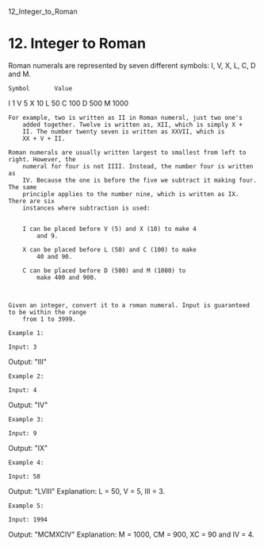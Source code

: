 12_Integer_to_Roman
# 12. Integer to Roman

Roman numerals are represented by seven different symbols: I,
        V, X, L, C, D and
        M.

    Symbol       Value
I             1
V             5
X             10
L             50
C             100
D             500
M             1000

    For example, two is written as II in Roman numeral, just two one's
        added together. Twelve is written as, XII, which is simply X +
        II. The number twenty seven is written as XXVII, which is
        XX + V + II.

    Roman numerals are usually written largest to smallest from left to right. However, the
        numeral for four is not IIII. Instead, the number four is written as
        IV. Because the one is before the five we subtract it making four. The same
        principle applies to the number nine, which is written as IX. There are six
        instances where subtraction is used:

    
        I can be placed before V (5) and X (10) to make 4
            and 9. 
        
        X can be placed before L (50) and C (100) to make
            40 and 90. 
        
        C can be placed before D (500) and M (1000) to
            make 400 and 900.
        
    

    Given an integer, convert it to a roman numeral. Input is guaranteed to be within the range
        from 1 to 3999.

    Example 1:

    Input: 3
Output: "III"

    Example 2:

    Input: 4
Output: "IV"

    Example 3:

    Input: 9
Output: "IX"

    Example 4:

    Input: 58
Output: "LVIII"
Explanation: L = 50, V = 5, III = 3.

    Example 5:

    Input: 1994
Output: "MCMXCIV"
Explanation: M = 1000, CM = 900, XC = 90 and IV = 4.